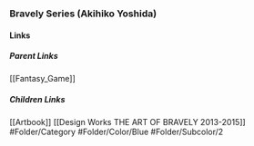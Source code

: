 ### Bravely Series (Akihiko Yoshida)
#### Links
##### Parent Links
[[Fantasy_Game]]
##### Children Links
[[Artbook]]
[[Design Works THE ART OF BRAVELY 2013-2015]]
#Folder/Category
#Folder/Color/Blue
#Folder/Subcolor/2
